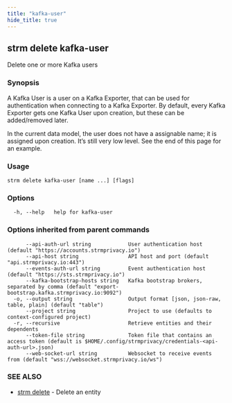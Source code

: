 ```yaml
---
title: "kafka-user"
hide_title: true
---
```

## strm delete kafka-user

Delete one or more Kafka users

### Synopsis

A Kafka User is a user on a Kafka Exporter, that can be used for authentication when connecting to a Kafka Exporter. By
default, every Kafka Exporter gets one Kafka User upon creation, but these can be added/removed later.

In the current data model, the user does not have a assignable name; it is assigned upon creation. It’s still very low
level. See the end of this page for an example.

### Usage

```
strm delete kafka-user [name ...] [flags]
```

### Options

```
  -h, --help   help for kafka-user
```

### Options inherited from parent commands

```
      --api-auth-url string            User authentication host (default "https://accounts.strmprivacy.io")
      --api-host string                API host and port (default "api.strmprivacy.io:443")
      --events-auth-url string         Event authentication host (default "https://sts.strmprivacy.io")
      --kafka-bootstrap-hosts string   Kafka bootstrap brokers, separated by comma (default "export-bootstrap.kafka.strmprivacy.io:9092")
  -o, --output string                  Output format [json, json-raw, table, plain] (default "table")
      --project string                 Project to use (defaults to context-configured project)
  -r, --recursive                      Retrieve entities and their dependents
      --token-file string              Token file that contains an access token (default is $HOME/.config/strmprivacy/credentials-<api-auth-url>.json)
      --web-socket-url string          Websocket to receive events from (default "wss://websocket.strmprivacy.io/ws")
```

### SEE ALSO

* [strm delete](/cli-reference/strm/delete/index.md)	 - Delete an entity

